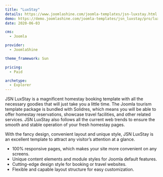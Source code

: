 ```yaml
---
title: "LuxStay"
details: https://www.joomlashine.com/joomla-templates/jsn-luxstay.html
demo: https://demo.joomlashine.com/joomla-templates/jsn_luxstay/pro/luxstay/en/
date: 2020-06-03

cms: 
  - Joomla

provider: 
  - JoomlaShine

theme_framework: Sun

pricing:
  - Paid

archetype:
  - Explorer
---
```


JSN LuxStay is a magnificent homestay booking template with all the necessary goodies that will just take you a little time. The Joomla tourism template package is bundled with Solidres, which means you will be able to offer homestay reservations, showcase travel facilities, and other related services. JSN LuxStay also follows all the current web trends to ensure the smooth and stable operation of your fresh homestay pages.

With the fancy design, convenient layout and unique style, JSN LuxStay is an excellent template to attract any visitor’s attention at a glance.

- 100% responsive pages, which makes your site more convenient on any screens.
- Unique content elements and module styles for Joomla default features.
- Cutting-edge design style for booking or travel websites.
- Flexible and capable layout structure for easy customization.
